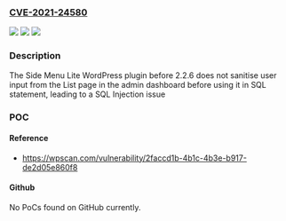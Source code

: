 ### [CVE-2021-24580](https://cve.mitre.org/cgi-bin/cvename.cgi?name=CVE-2021-24580)
![](https://img.shields.io/static/v1?label=Product&message=Side%20Menu%20Lite%20-%20add%20sticky%20fixed%20buttons&color=blue)
![](https://img.shields.io/static/v1?label=Version&message=2.2.6%3C%202.2.6%20&color=brighgreen)
![](https://img.shields.io/static/v1?label=Vulnerability&message=CWE-89%20SQL%20Injection&color=brighgreen)

### Description

The Side Menu Lite WordPress plugin before 2.2.6 does not sanitise user input from the List page in the admin dashboard before using it in SQL statement, leading to a SQL Injection issue

### POC

#### Reference
- https://wpscan.com/vulnerability/2faccd1b-4b1c-4b3e-b917-de2d05e860f8

#### Github
No PoCs found on GitHub currently.

